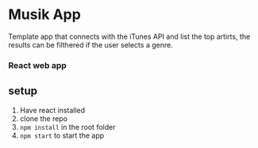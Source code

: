 # Musik App
Template app that connects with the iTunes API and list the top artirts, the results can be filthered if the user selects a genre.

### React web app

## setup
  1. Have react installed
  2. clone the repo
  3. `npm install` in the root folder
  4. `npm start` to start the app